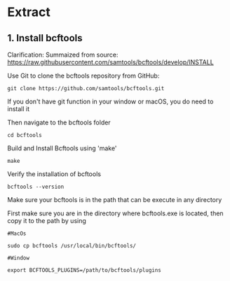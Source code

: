 # Extract
## 1. Install bcftools 
Clarification: Summaized from source: https://raw.githubusercontent.com/samtools/bcftools/develop/INSTALL

Use Git to clone the bcftools repository from GitHub:
```
git clone https://github.com/samtools/bcftools.git
```

If you don't have git function in your window or macOS, you do need to install it

Then navigate to the bcftools folder
```
cd bcftools
```
Build and Install Bcftools using 'make'
```
make
```
Verify the installation of bcftools
```
bcftools --version
```
Make sure your bcftools is in the path that can be execute in any directory

First make sure you are in the directory where bcftools.exe is located, then copy it to the path by using
```
#MacOs

sudo cp bcftools /usr/local/bin/bcftools/

#Window

export BCFTOOLS_PLUGINS=/path/to/bcftools/plugins
```




